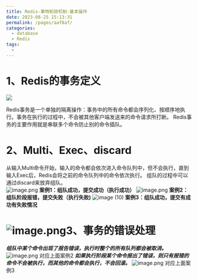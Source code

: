 ```yaml
---
title: Redis-事物和锁机制-基本操作
date: 2023-08-25 15:13:31
permalink: /pages/aaf8af/
categories:
  - database
  - Redis
tags:
  - 
---
```

# 1、Redis的事务定义
![](https://raw.gitmirror.com/KwFruit/basic-picture-service/note-v1.0.0//img/202308251658628.png)

Redis事务是一个单独的隔离操作：事务中的所有命令都会序列化、按顺序地执行。事务在执行的过程中，不会被其他客户端发送来的命令请求所打断。
Redis事务的主要作用就是串联多个命令防止别的命令插队。

# 2、Multi、Exec、discard
从输入Multi命令开始，输入的命令都会依次进入命令队列中，但不会执行，直到输入Exec后，Redis会将之前的命令队列中的命令依次执行。
组队的过程中可以通过discard来放弃组队。  
![image.png](https://raw.gitmirror.com/KwFruit/basic-picture-service/note-v1.0.0//img/202308251657757.png)
**案例1：组队成功，提交成功（执行成功）**
![image.png](https://raw.gitmirror.com/KwFruit/basic-picture-service/note-v1.0.0//img/202308251657122.png)
**案例2：组队阶段报错，提交失败（执行失败)**
![image (10)](https://raw.gitmirror.com/KwFruit/basic-picture-service/note-v1.0.0//img/202308252240259.png)
**案例3：组队成功，提交有成功有失败情况**

# ![image.png](https://raw.gitmirror.com/KwFruit/basic-picture-service/note-v1.0.0//img/202308251657153.png)3、事务的错误处理
**_组队中某个命令出现了报告错误，执行时整个的所有队列都会被取消。_**
![image.png](https://raw.gitmirror.com/KwFruit/basic-picture-service/note-v1.0.0//img/202308251657503.png)
对应上面案例2
**_如果执行阶段某个命令报出了错误，则只有报错的命令不会被执行，而其他的命令都会执行，不会回滚。_**
![image.png](https://raw.gitmirror.com/KwFruit/basic-picture-service/note-v1.0.0//img/202308251657636.png)
对应上面案例3
